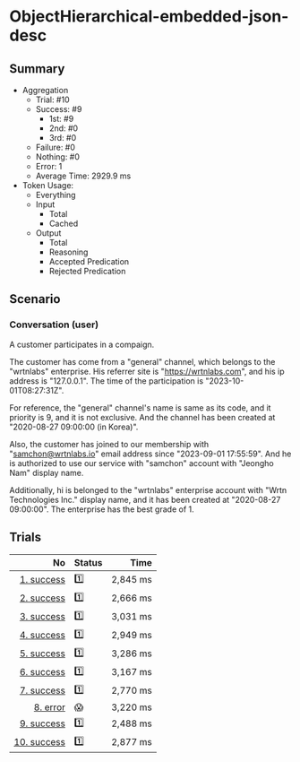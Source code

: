 # ObjectHierarchical-embedded-json-desc
## Summary
  - Aggregation
    - Trial: #10
    - Success: #9
      - 1st: #9
      - 2nd: #0
      - 3rd: #0
    - Failure: #0
    - Nothing: #0
    - Error: 1
    - Average Time: 2929.9 ms
  - Token Usage:
    - Everything
    - Input
      - Total
      - Cached
    - Output
      - Total
      - Reasoning
      - Accepted Predication
      - Rejected Predication

## Scenario
### Conversation (user)
A customer participates in a compaign.

The customer has come from a "general" channel,
which belongs to the "wrtnlabs" enterprise.
His referrer site is "https://wrtnlabs.com",
and his ip address is "127.0.0.1".
The time of the participation is "2023-10-01T08:27:31Z".

For reference, the "general" channel's name is same as its code,
and it priority is 9, and it is not exclusive. And the channel
has been created at "2020-08-27 09:00:00 (in Korea)".

Also, the customer has joined to our membership with
"samchon@wrtnlabs.io" email address since "2023-09-01 17:55:59".
And he is authorized to use our service with "samchon" account
with "Jeongho Nam" display name.

Additionally, hi is belonged to the "wrtnlabs" enterprise account
with "Wrtn Technologies Inc." display name, and it has been created at
"2020-08-27 09:00:00". The enterprise has the best grade of 1.

## Trials
No | Status | Time
---:|:-------|------:
[1. success](./trials/1.success.json) | 1️⃣ | 2,845 ms
[2. success](./trials/2.success.json) | 1️⃣ | 2,666 ms
[3. success](./trials/3.success.json) | 1️⃣ | 3,031 ms
[4. success](./trials/4.success.json) | 1️⃣ | 2,949 ms
[5. success](./trials/5.success.json) | 1️⃣ | 3,286 ms
[6. success](./trials/6.success.json) | 1️⃣ | 3,167 ms
[7. success](./trials/7.success.json) | 1️⃣ | 2,770 ms
[8. error](./trials/8.error.json) | 😱 | 3,220 ms
[9. success](./trials/9.success.json) | 1️⃣ | 2,488 ms
[10. success](./trials/10.success.json) | 1️⃣ | 2,877 ms